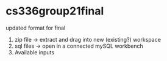 # cs336group21final
updated format for final

1. zip file -> extract and drag into new (existing?) workspace
2. sql files -> open in a connected mySQL workbench
3. Available inputs
